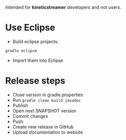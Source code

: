 Intended for **kineticstreamer** developers and not users.

# Use Eclipse

- Build eclipse projects:

``` bash
gradle eclipse
```

- Import them into Eclipse

# Release steps

- Close version in gradle.properties
- Run `gradle clean build javadoc`
- Publish
- Open next SNAPSHOT version
- Commit changes
- Push
- Create new release in GitHub
- Upload documentation to website
